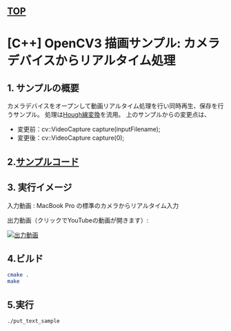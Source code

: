 [TOP](https://github.com/maemori/OpenCV3_Sample/)
----

# [C++] OpenCV3 描画サンプル: カメラデバイスからリアルタイム処理

## 1. サンプルの概要

カメラデバイスをオープンして動画リアルタイム処理を行い同時再生、保存を行うサンプル。
処理は[Hough線変換](https://github.com/maemori/OpenCV3_Sample/tree/master/cpp/Image_onversion/hough_line)を流用。
上のサンプルからの変更点は、
* 変更前：cv::VideoCapture capture(inputFilename);
* 変更後：cv::VideoCapture capture(0);


## 2.[サンプルコード](./main.cpp)

## 3. 実行イメージ

入力動画 : MacBook Pro の標準のカメラからリアルタイム入力

出力動画（クリックでYouTubeの動画が開きます）:

[![出力動画](http://img.youtube.com/vi/qc8cAEZ8kf0/0.jpg)](https://www.youtube.com/watch?v=qc8cAEZ8kf0)

## 4.ビルド

``` bash
cmake .
make
```

## 5.実行

``` bash
./put_text_sample
```
